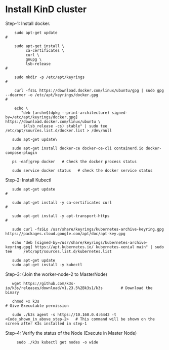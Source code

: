 # Install KinD cluster

Step-1: Install docker.​

        sudo apt-get update                                                       # 

        sudo apt-get install \
             ca-certificates \
             curl \
             gnupg \
             lsb-release ​                                                        #

        sudo mkdir -p /etc/apt/keyrings​                                          #  
        
        curl -fsSL https://download.docker.com/linux/ubuntu/gpg | sudo gpg --dearmor -o /etc/apt/keyrings/docker.gpg                                      # 
         
        echo \
           "deb [arch=$(dpkg --print-architecture) signed-by=/etc/apt/keyrings/docker.gpg] https://download.docker.com/linux/ubuntu \
            $(lsb_release -cs) stable" | sudo tee /etc/apt/sources.list.d/docker.list > /dev/null
            
       sudo apt-get update\
       
       sudo apt-get install docker-ce docker-ce-cli containerd.io docker-compose-plugin
       
       ps -eaf|grep docker   # Check the docker process status
       
       sudo service docker status   # check the docker service status
       
        
Step-2: Install Kubectl

       sudo apt-get update                                                            # 

       sudo apt-get install -y ca-certificates curl ​                                 # 
             
       sudo apt-get install -y apt-transport-https​                                   #
       
       sudo curl -fsSLo /usr/share/keyrings/kubernetes-archive-keyring.gpg https://packages.cloud.google.com/apt/doc/apt-key.gpg
       
       echo "deb [signed-by=/usr/share/keyrings/kubernetes-archive-keyring.gpg] https://apt.kubernetes.io/ kubernetes-xenial main" | sudo tee     /etc/apt/sources.list.d/kubernetes.list
       
       sudo apt-get update
       sudo apt-get install -y kubectl
       


Step-3: (Join the worker-node-2 to MasterNode)

       wget https://github.com/k3s-io/k3s/releases/download/v1.23.5%2Bk3s1/k3s        # Download the binary

       chmod +x k3s ​                                                                 # Give Executable permission  
        
       sudo ./k3s agent -s https://10.160.0.4:6443 -t <Code_shown_in_above_step-2>​   # This command will be shown on the screen after K3s installed in step-1


Step-4: Verify the status of the Node (Execute in Master Node)

         sudo ./k3s kubectl get nodes -o wide​
